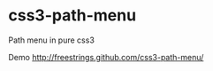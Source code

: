 css3-path-menu
=================

Path menu in pure css3

Demo http://freestrings.github.com/css3-path-menu/
